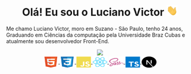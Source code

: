 <h1 align="center"> Olá! Eu sou o Luciano Victor <img src="https://raw.githubusercontent.com/ABSphreak/ABSphreak/master/gifs/Hi.gif" width="30px"> </h1> 

Me chamo Luciano Victor, moro em Suzano - São Paulo, tenho 24 anos, Graduando em Ciências da computação pela Universidade Braz Cubas e atualmente sou desenvolvedor Front-End. 


 <div align="center">
  <a href="https://github.com/lucianovictor">
  <img height="165em" src="https://github-readme-stats.vercel.app/api?username=lucianovictor&show_icons=true&theme=dracula&include_all_commits=true&count_private=true"/>
<!--   <img height="165em" src="https://github-readme-stats.vercel.app/api/top-langs/?username=lucianovictor&layout=compact&langs_count=7&theme=dracula"/>
</div> -->
 
  <div align="center">
  <img align="center" alt="lucianovictor-HTML" height="30" width="40" src="https://raw.githubusercontent.com/devicons/devicon/master/icons/html5/html5-original.svg">
  <img align="center" alt="lucianovictor-CSS" height="30" width="40" src="https://raw.githubusercontent.com/devicons/devicon/master/icons/css3/css3-original.svg">
  <img align="center" alt="lucianovictor-JavaScript" height="30" width="40" src="https://raw.githubusercontent.com/devicons/devicon/master/icons/javascript/javascript-plain.svg">
  <img align="center" alt="lucianovictor-React" height="30" width="40" src="https://raw.githubusercontent.com/devicons/devicon/master/icons/react/react-original.svg">
  <img align="center" alt="lucianovictor-Sass" height="30" width="40" src="https://raw.githubusercontent.com/devicons/devicon/master/icons/sass/sass-original.svg">
  <img align="center" alt="lucianovictor-TypeScript" height="30" width="40" src="https://raw.githubusercontent.com/devicons/devicon/master/icons/typescript/typescript-plain.svg">
  <img align="center" alt="lucianovictor-Next" height="30" width="40" src="https://raw.githubusercontent.com/devicons/devicon/master/icons/nextjs/nextjs-original.svg">
</div>
